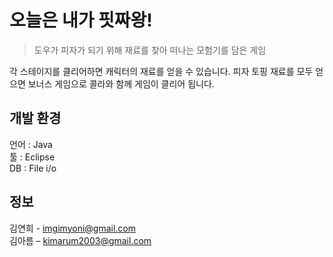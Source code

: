 # 오늘은 내가 핏짜왕!
> 도우가 피자가 되기 위해 재료를 찾아 떠나는 모험기를 담은 게임

<!-- [![NPM Version][npm-image]][npm-url]
[![Build Status][travis-image]][travis-url]
[![Downloads Stats][npm-downloads]][npm-url] -->

각 스테이지를 클리어하면 캐릭터의 재료를 얻을 수 있습니다.
피자 토핑 재료를 모두 얻으면 보너스 게임으로 콜라와 함께 게임이 클리어 됩니다.

## 개발 환경
언어 : Java<br>
툴 : Eclipse<br>
DB : File i/o

## 정보

김연희 - imgimyoni@gmail.com <br>
김아름 – kimarum2003@gmail.com<br>
